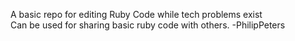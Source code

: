 A basic repo for editing Ruby Code while tech problems exist <br />
Can be used for sharing basic ruby code with others.
-PhilipPeters
